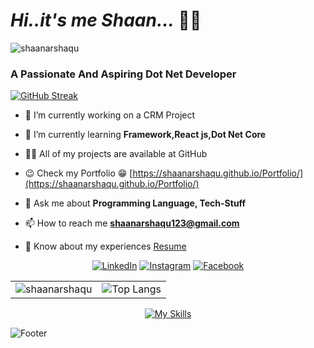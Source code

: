 # *Hi..it's me Shaan...* 👋😊  

<p align="left"> <img src="https://komarev.com/ghpvc/?username=shaanarshaqu&label=Profile%20views&color=0e75b6&style=flat" alt="shaanarshaqu" /> </p>
<h3>A Passionate And Aspiring Dot Net Developer</h3>


<div> 
  
[![GitHub Streak](https://streak-stats.demolab.com/?user=shaanarshaqu&theme=chartreuse-dark)](https://git.io/streak-stats)
<!-- ![LeetCode Stats](https://leetcode.card.workers.dev/shaanarshaqu?theme=dark&font=source_code_pro&extension=null) -->

</div>

- 🔭 I’m currently working on a CRM Project

- 🌱 I’m currently learning **Framework,React js,Dot Net Core**

- 👨‍💻 All of my projects are available at GitHub

- 😉 Check my Portfolio 😁 [https://shaanarshaqu.github.io/Portfolio/](https://shaanarshaqu.github.io/Portfolio/)

- 💬 Ask me about **Programming Language, Tech-Stuff**

- 📫 How to reach me **shaanarshaqu123@gmail.com**

- 📄 Know about my experiences [Resume](https://drive.google.com/file/d/1_z5dZkjvZvaIxNRiQbVOuCpINhkS2ccI/view?usp=sharing)

<div align="center">  
  
  [![LinkedIn](https://img.shields.io/badge/-LinkedIn-blue?style=flat-square&logo=linkedin&logoColor=white&link=https://www.linkedin.com/in/shaan-arshaqu-13a16b290)](https://www.linkedin.com/in/shaan-arshaqu-13a16b290)
  [![Instagram](https://img.shields.io/badge/-Instagram-E4405F?style=flat-square&logo=instagram&logoColor=white&link=https://www.instagram.com/shaan_arshaqu_/)](https://www.instagram.com/shaan_arshaqu_/)
  [![Facebook](https://img.shields.io/badge/-Facebook-1877F2?style=flat-square&logo=facebook&logoColor=white&link=https://www.facebook.com/shaan.arshaqu)](https://www.facebook.com/shaan.arshaqu)

</div>

<table align="center">
  <tr>
    <td align="center">
      <img src="https://github-readme-stats.vercel.app/api?username=shaanarshaqu&show_icons=true&locale=en&title_color=ffffff&text_color=ffffff&bg_color=000000" alt="shaanarshaqu" />
    </td>
    <td align="center">
      <img src="https://github-readme-stats.vercel.app/api/top-langs/?username=shaanarshaqu&layout=compact&theme=vision-friendly-dark" alt="Top Langs" />
    </td>
  </tr>
</table>
<div align="center">
  
  [![My Skills](https://skillicons.dev/icons?i=dotnet,cs,react,redux,js,html,css,bootstrap)](https://www.microsoft.com/en-in/download/details.aspx?id=30653)
  
</div>


   ![Footer](https://github.com/shaanarshaqu/shaanarshaqu/raw/main/footer.svg)
